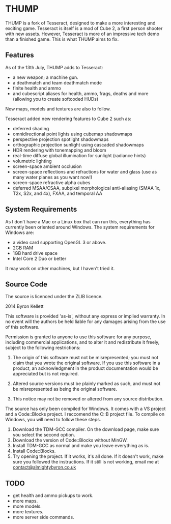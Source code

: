 THUMP
====

THUMP is a fork of Tesseract, designed to make a more interesting and exciting game. Tesseract is itself is a mod of Cube 2, a first person shooter with new assets. However, Tesseract is more of an impressive tech demo than a finished game. This is what THUMP aims to fix.


Features
---
As of the 13th July, THUMP adds to Tesseract:
* a new weapon; a machine gun.
* a deathmatch and team deathmatch mode
* finite health and ammo
* and cubescript aliases for health, ammo, frags, deaths and more (allowing you to create softcoded HUDs)

New maps, models and textures are also to follow.

Tesseract added new rendering features to Cube 2 such as:

* deferred shading
* omnidirectional point lights using cubemap shadowmaps
* perspective projection spotlight shadowmaps
* orthographic projection sunlight using cascaded shadowmaps
* HDR rendering with tonemapping and bloom
* real-time diffuse global illumination for sunlight (radiance hints)
* volumetric lighting
* screen-space ambient occlusion
* screen-space reflections and refractions for water and glass (use as many water planes as you want now!)
* screen-space refractive alpha cubes
* deferred MSAA/CSAA, subpixel morphological anti-aliasing (SMAA 1x, T2x, S2x, and 4x), FXAA, and temporal AA

System Requirements
---
As I don't have a Mac or a Linux box that can run this, everything has currently been oriented around Windows.
The system requirements for Windows are:
* a video card supporting OpenGL 3 or above.
* 2GB RAM
* 1GB hard drive space
* Intel Core 2 Duo or better

It may work on other machines, but I haven't tried it.

Source Code
---
The source is licenced under the ZLIB licence.

2014 Byron Kellett

This software is provided 'as-is', without any express or implied
warranty. In no event will the authors be held liable for any damages
arising from the use of this software.

Permission is granted to anyone to use this software for any purpose,
including commercial applications, and to alter it and redistribute it
freely, subject to the following restrictions:

   1. The origin of this software must not be misrepresented; you must not
   claim that you wrote the original software. If you use this software
   in a product, an acknowledgment in the product documentation would be
   appreciated but is not required.

   2. Altered source versions must be plainly marked as such, and must not be
   misrepresented as being the original software.

   3. This notice may not be removed or altered from any source
   distribution.

The source has only been compiled for Windows. It comes with a VS project and a Code::Blocks project. I reccomend the C::B project file. To compile on Windows, you will need to follow these steps.

1. Download the TDM-GCC compiler. On the download page, make sure you select the second option.
2. Download the version of Code::Blocks without MinGW.
3. Install TDM-GCC as normal and make you leave everything as is.
4. Install Code::Blocks.
5. Try opening the project. If it works, it's all done. If it doesn't work, make sure you followed the instructions. If it still is not working, email me at contact@almightybyron.co.uk

TODO
---
* get health and ammo pickups to work.
* more maps.
* more models.
* more textures.
* more server side commands.
